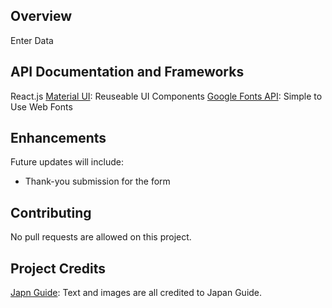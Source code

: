 ## Overview

Enter Data

## API Documentation and Frameworks

React.js
[Material UI](https://mui.com/):  Reuseable UI Components
[Google Fonts API](https://developers.google.com/fonts): Simple to Use Web Fonts

## Enhancements

Future updates will include:
* Thank-you submission for the form

## Contributing

No pull requests are allowed on this project. 

## Project Credits

[Japn Guide](https://www.japan-guide.com/e/e623a.html): Text and images are all credited to Japan Guide. 
